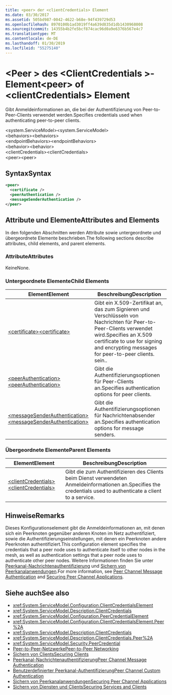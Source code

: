 ```yaml
---
title: <peer> der <clientCredentials> Element
ms.date: 03/30/2017
ms.assetid: 505bd987-0042-4622-b68e-94f439729d53
ms.openlocfilehash: 8970100b1ad3019ff4a639d835d1db1430968008
ms.sourcegitcommit: 14355b4b2fe5bcf874cac96d0a9e6376b567e4c7
ms.translationtype: MT
ms.contentlocale: de-DE
ms.lasthandoff: 01/30/2019
ms.locfileid: "55275140"
---
```

# <a name="peer-of-clientcredentials-element"></a><span data-ttu-id="4028f-102">\<Peer > des \<ClientCredentials >-Element</span><span class="sxs-lookup"><span data-stu-id="4028f-102">\<peer> of \<clientCredentials> Element</span></span>
<span data-ttu-id="4028f-103">Gibt Anmeldeinformationen an, die bei der Authentifizierung von Peer-to-Peer-Clients verwendet werden.</span><span class="sxs-lookup"><span data-stu-id="4028f-103">Specifies credentials used when authenticating peer-to-peer clients.</span></span>  
  
 <span data-ttu-id="4028f-104">\<system.ServiceModel></span><span class="sxs-lookup"><span data-stu-id="4028f-104">\<system.ServiceModel></span></span>  
<span data-ttu-id="4028f-105">\<behaviors></span><span class="sxs-lookup"><span data-stu-id="4028f-105">\<behaviors></span></span>  
<span data-ttu-id="4028f-106">\<endpointBehaviors></span><span class="sxs-lookup"><span data-stu-id="4028f-106">\<endpointBehaviors></span></span>  
<span data-ttu-id="4028f-107">\<behavior></span><span class="sxs-lookup"><span data-stu-id="4028f-107">\<behavior></span></span>  
<span data-ttu-id="4028f-108">\<clientCredentials></span><span class="sxs-lookup"><span data-stu-id="4028f-108">\<clientCredentials></span></span>  
<span data-ttu-id="4028f-109">\<peer></span><span class="sxs-lookup"><span data-stu-id="4028f-109">\<peer></span></span>  
  
## <a name="syntax"></a><span data-ttu-id="4028f-110">Syntax</span><span class="sxs-lookup"><span data-stu-id="4028f-110">Syntax</span></span>  
  
```xml  
<peer>
  <certificate />
  <peerAuthentication />
  <messageSenderAuthentication />
</peer>
```  
  
## <a name="attributes-and-elements"></a><span data-ttu-id="4028f-111">Attribute und Elemente</span><span class="sxs-lookup"><span data-stu-id="4028f-111">Attributes and Elements</span></span>  
 <span data-ttu-id="4028f-112">In den folgenden Abschnitten werden Attribute sowie untergeordnete und übergeordnete Elemente beschrieben.</span><span class="sxs-lookup"><span data-stu-id="4028f-112">The following sections describe attributes, child elements, and parent elements.</span></span>  
  
### <a name="attributes"></a><span data-ttu-id="4028f-113">Attribute</span><span class="sxs-lookup"><span data-stu-id="4028f-113">Attributes</span></span>  
 <span data-ttu-id="4028f-114">Keine</span><span class="sxs-lookup"><span data-stu-id="4028f-114">None.</span></span>  
  
### <a name="child-elements"></a><span data-ttu-id="4028f-115">Untergeordnete Elemente</span><span class="sxs-lookup"><span data-stu-id="4028f-115">Child Elements</span></span>  
  
|<span data-ttu-id="4028f-116">Element</span><span class="sxs-lookup"><span data-stu-id="4028f-116">Element</span></span>|<span data-ttu-id="4028f-117">Beschreibung</span><span class="sxs-lookup"><span data-stu-id="4028f-117">Description</span></span>|  
|-------------|-----------------|  
|[<span data-ttu-id="4028f-118">\<certificate></span><span class="sxs-lookup"><span data-stu-id="4028f-118">\<certificate></span></span>](../../../../../docs/framework/configure-apps/file-schema/wcf/certificate-element.md)|<span data-ttu-id="4028f-119">Gibt ein X.509-Zertifikat an, das zum Signieren und Verschlüsseln von Nachrichten für Peer-to-Peer-Clients verwendet wird.</span><span class="sxs-lookup"><span data-stu-id="4028f-119">Specifies an X.509 certificate to use for signing and encrypting messages for peer-to-peer clients.</span></span> <span data-ttu-id="4028f-120">sein.</span><span class="sxs-lookup"><span data-stu-id="4028f-120">.</span></span>|  
|[<span data-ttu-id="4028f-121">\<peerAuthentication></span><span class="sxs-lookup"><span data-stu-id="4028f-121">\<peerAuthentication></span></span>](../../../../../docs/framework/configure-apps/file-schema/wcf/peerauthentication-element.md)|<span data-ttu-id="4028f-122">Gibt die Authentifizierungsoptionen für Peer-Clients an.</span><span class="sxs-lookup"><span data-stu-id="4028f-122">Specifies authentication options for peer clients.</span></span>|  
|[<span data-ttu-id="4028f-123">\<messageSenderAuthentication></span><span class="sxs-lookup"><span data-stu-id="4028f-123">\<messageSenderAuthentication></span></span>](../../../../../docs/framework/configure-apps/file-schema/wcf/messagesenderauthentication-element.md)|<span data-ttu-id="4028f-124">Gibt die Authentifizierungsoptionen für Nachrichtenabsender an.</span><span class="sxs-lookup"><span data-stu-id="4028f-124">Specifies authentication options for message senders.</span></span>|  
  
### <a name="parent-elements"></a><span data-ttu-id="4028f-125">Übergeordnete Elemente</span><span class="sxs-lookup"><span data-stu-id="4028f-125">Parent Elements</span></span>  
  
|<span data-ttu-id="4028f-126">Element</span><span class="sxs-lookup"><span data-stu-id="4028f-126">Element</span></span>|<span data-ttu-id="4028f-127">Beschreibung</span><span class="sxs-lookup"><span data-stu-id="4028f-127">Description</span></span>|  
|-------------|-----------------|  
|[<span data-ttu-id="4028f-128">\<clientCredentials></span><span class="sxs-lookup"><span data-stu-id="4028f-128">\<clientCredentials></span></span>](../../../../../docs/framework/configure-apps/file-schema/wcf/clientcredentials.md)|<span data-ttu-id="4028f-129">Gibt die zum Authentifizieren des Clients beim Dienst verwendeten Anmeldeinformationen an.</span><span class="sxs-lookup"><span data-stu-id="4028f-129">Specifies the credentials used to authenticate a client to a service.</span></span>|  
  
## <a name="remarks"></a><span data-ttu-id="4028f-130">Hinweise</span><span class="sxs-lookup"><span data-stu-id="4028f-130">Remarks</span></span>  
 <span data-ttu-id="4028f-131">Dieses Konfigurationselement gibt die Anmeldeinformationen an, mit denen sich ein Peerknoten gegenüber anderen Knoten im Netz authentifiziert, sowie die Authentifizierungseinstellungen, mit denen ein Peerknoten andere Peerknoten authentifiziert.</span><span class="sxs-lookup"><span data-stu-id="4028f-131">This configuration element specifies the credentials that a peer node uses to authenticate itself to other nodes in the mesh, as well as authentication settings that a peer node uses to authenticate other peer nodes.</span></span> <span data-ttu-id="4028f-132">Weitere Informationen finden Sie unter [Peerkanal-Nachrichtenauthentifizierung](https://msdn.microsoft.com/library/80e73386-514e-4c30-9e4a-b9ca8c173a95) und [Sichern von Peerkanalanwendungen](../../../../../docs/framework/wcf/feature-details/securing-peer-channel-applications.md).</span><span class="sxs-lookup"><span data-stu-id="4028f-132">For more information, see [Peer Channel Message Authentication](https://msdn.microsoft.com/library/80e73386-514e-4c30-9e4a-b9ca8c173a95) and [Securing Peer Channel Applications](../../../../../docs/framework/wcf/feature-details/securing-peer-channel-applications.md).</span></span>  
  
## <a name="see-also"></a><span data-ttu-id="4028f-133">Siehe auch</span><span class="sxs-lookup"><span data-stu-id="4028f-133">See also</span></span>
- <xref:System.ServiceModel.Configuration.ClientCredentialsElement>
- <xref:System.ServiceModel.Description.ClientCredentials>
- <xref:System.ServiceModel.Configuration.PeerCredentialElement>
- <xref:System.ServiceModel.Configuration.ClientCredentialsElement.Peer%2A>
- <xref:System.ServiceModel.Description.ClientCredentials>
- <xref:System.ServiceModel.Description.ClientCredentials.Peer%2A>
- <xref:System.ServiceModel.Security.PeerCredential>
- [<span data-ttu-id="4028f-134">Peer-to-Peer-Netzwerke</span><span class="sxs-lookup"><span data-stu-id="4028f-134">Peer-to-Peer Networking</span></span>](../../../../../docs/framework/wcf/feature-details/peer-to-peer-networking.md)
- [<span data-ttu-id="4028f-135">Sichern von Clients</span><span class="sxs-lookup"><span data-stu-id="4028f-135">Securing Clients</span></span>](../../../../../docs/framework/wcf/securing-clients.md)
- [<span data-ttu-id="4028f-136">Peerkanal-Nachrichtenauthentifizierung</span><span class="sxs-lookup"><span data-stu-id="4028f-136">Peer Channel Message Authentication</span></span>](https://msdn.microsoft.com/library/80e73386-514e-4c30-9e4a-b9ca8c173a95)
- [<span data-ttu-id="4028f-137">Benutzerdefinierter Peerkanal-Authentifizierung</span><span class="sxs-lookup"><span data-stu-id="4028f-137">Peer Channel Custom Authentication</span></span>](https://msdn.microsoft.com/library/4aa8a82e-41a8-48e2-8621-7e1cbabdca7c)
- [<span data-ttu-id="4028f-138">Sichern von Peerkanalanwendungen</span><span class="sxs-lookup"><span data-stu-id="4028f-138">Securing Peer Channel Applications</span></span>](../../../../../docs/framework/wcf/feature-details/securing-peer-channel-applications.md)
- [<span data-ttu-id="4028f-139">Sichern von Diensten und Clients</span><span class="sxs-lookup"><span data-stu-id="4028f-139">Securing Services and Clients</span></span>](../../../../../docs/framework/wcf/feature-details/securing-services-and-clients.md)

